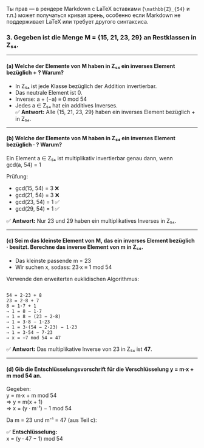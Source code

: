 Ты прав — в рендере Markdown с LaTeX вставками (`\mathbb{Z}_{54}` и т.п.) может получаться кривая хрень, особенно если Markdown не поддерживает LaTeX или требует другого синтаксиса.


### 3. Gegeben ist die Menge M = {15, 21, 23, 29} an Restklassen in Z₅₄.

---

#### (a) Welche der Elemente von M haben in Z₅₄ ein inverses Element bezüglich + ? Warum?

- In Z₅₄ ist jede Klasse bezüglich der Addition invertierbar.
- Das neutrale Element ist 0.
- Inverse: a + (−a) ≡ 0 mod 54
- Jedes a ∈ Z₅₄ hat ein additives Inverses.  
✅ **Antwort:** Alle {15, 21, 23, 29} haben ein inverses Element bezüglich + in Z₅₄.

---

#### (b) Welche der Elemente von M haben in Z₅₄ ein inverses Element bezüglich · ? Warum?

Ein Element a ∈ Z₅₄ ist multiplikativ invertierbar genau dann, wenn  
gcd(a, 54) = 1

Prüfung:

- gcd(15, 54) = 3 ❌  
- gcd(21, 54) = 3 ❌  
- gcd(23, 54) = 1 ✅  
- gcd(29, 54) = 1 ✅  

✅ **Antwort:** Nur 23 und 29 haben ein multiplikatives Inverses in Z₅₄.

---

#### (c) Sei m das kleinste Element von M, das ein inverses Element bezüglich · besitzt. Berechne das inverse Element von m in Z₅₄.

- Das kleinste passende m = 23
- Wir suchen x, sodass: 23·x ≡ 1 mod 54

Verwende den erweiterten euklidischen Algorithmus:

```

54 = 2·23 + 8
23 = 2·8 + 7
8 = 1·7 + 1
⇒ 1 = 8 − 1·7
⇒ 1 = 8 − (23 − 2·8)
⇒ 1 = 3·8 − 1·23
⇒ 1 = 3·(54 − 2·23) − 1·23
⇒ 1 = 3·54 − 7·23
⇒ x = −7 mod 54 = 47

```

✅ **Antwort:** Das multiplikative Inverse von 23 in Z₅₄ ist **47**.

---

#### (d) Gib die Entschlüsselungsvorschrift für die Verschlüsselung y = m·x + m mod 54 an.

Gegeben:  
y = m·x + m mod 54  
⇒ y = m(x + 1)  
⇒ x = (y · m⁻¹) − 1 mod 54

Da m = 23 und m⁻¹ = 47 (aus Teil c):

✅ **Entschlüsselung:**  
x = (y · 47 − 1) mod 54
```


